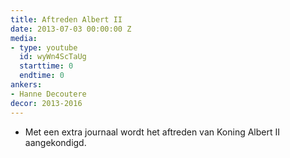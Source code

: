 ```yaml
---
title: Aftreden Albert II
date: 2013-07-03 00:00:00 Z
media:
- type: youtube
  id: wyWn4ScTaUg
  starttime: 0
  endtime: 0
ankers:
- Hanne Decoutere
decor: 2013-2016
---
```


* Met een extra journaal wordt het aftreden van Koning Albert II aangekondigd.
